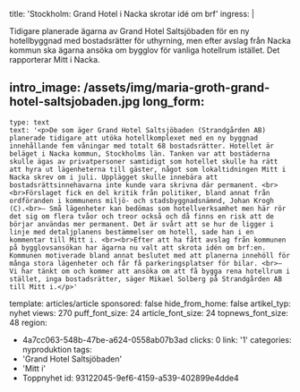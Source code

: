 title: 'Stockholm: Grand Hotel i Nacka skrotar idé om brf'
ingress: |
  <p>Tidigare planerade ägarna av Grand Hotel Saltsjöbaden för en ny hotellbyggnad med bostadsrätter för uthyrning, men efter avslag från Nacka kommun ska ägarna ansöka om bygglov för vanliga hotellrum istället. Det rapporterar Mitt i Nacka.
  </p>
  
intro_image: /assets/img/maria-groth-grand-hotel-saltsjobaden.jpg
long_form:
  -
    type: text
    text: '<p>De som äger Grand Hotel Saltsjöbaden (Strandgården AB) planerade tidigare att utöka hotellkomplexet med en ny byggnad innehållande fem våningar med totalt 68 bostadsrätter. Hotellet är beläget i Nacka kommun, Stockholms län. Tanken var att bostäderna skulle ägas av privatpersoner samtidigt som hotellet skulle ha rätt att hyra ut lägenheterna till gäster, något som lokaltidningen Mitt i Nacka skrev om i juli. Upplägget skulle innebära att bostadsrättsinnehavarna inte kunde vara skrivna där permanent. <br><br>Förslaget fick en del kritik från politiker, bland annat från ordföranden i kommunens miljö- och stadsbyggnadsnämnd, Johan Krogh (C).<br>– Små lägenheter kan bedömas som hotellverksamhet men här rör det sig om flera tvåor och treor också och då finns en risk att de börjar användas mer permanent. Det är svårt att se hur de ligger i linje med detaljplanens bestämmelser om hotell, sade han i en kommentar till Mitt i. <br><br>Efter att ha fått avslag från kommunen på bygglovsansökan har ägarna nu valt att skrota idén om brf:en. Kommunen motiverade bland annat beslutet med att planerna innehöll för många stora lägenheter och får få parkeringsplatser för bilar. <br>– Vi har tänkt om och kommer att ansöka om att få bygga rena hotellrum i stället, inga bostadsrätter, säger Mikael Solberg på Strandgården AB till Mitt i.</p>'
template: articles/article
sponsored: false
hide_from_home: false
artikel_typ: nyhet
views: 270
puff_font_size: 24
article_font_size: 24
topnews_font_size: 48
region:
  - 4a7cc063-548b-47be-a624-0558ab07b3ad
clicks: 0
link: '1'
categories: nyproduktion
tags:
  - 'Grand Hotel Saltsjöbaden'
  - 'Mitt i'
  - Toppnyhet
id: 93122045-9ef6-4159-a539-402899e4dde4

